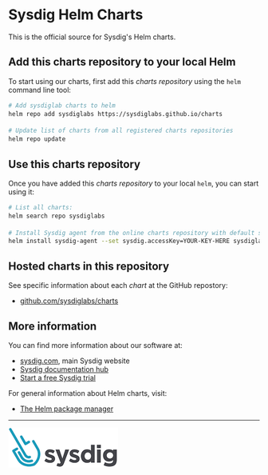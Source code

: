 # Sysdig Helm Charts

This is the official source for Sysdig's Helm charts.


## Add this charts repository to your local Helm

To start using our charts, first add this _charts repository_ using the `helm` command line tool:

```bash
# Add sysdiglab charts to helm
helm repo add sysdiglabs https://sysdiglabs.github.io/charts

# Update list of charts from all registered charts repositories
helm repo update
```


## Use this charts repository

Once you have added this _charts repository_ to your local `helm`, you can start using it:

```bash
# List all charts:
helm search repo sysdiglabs

# Install Sysdig agent from the online charts repository with default settings using:
helm install sysdig-agent --set sysdig.accessKey=YOUR-KEY-HERE sysdiglabs/sysdig
```


## Hosted charts in this repository

See specific information about each _chart_ at the GitHub repostory:
* [github.com/sysdiglabs/charts](https://github.com/sysdiglabs/charts)


## More information

You can find more information about our software at:
* [sysdig.com](https://sysdig.com/), main Sysdig website
* [Sysdig documentation hub](https://docs.sysdig.com/)
* [Start a free Sysdig trial](https://sysdig.com/company/free-trial/)

For general information about Helm charts, visit:
* [The Helm package manager](https://helm.sh/)

---

![Sysdig logo](./assets/img/sysdig-logo-220.png)